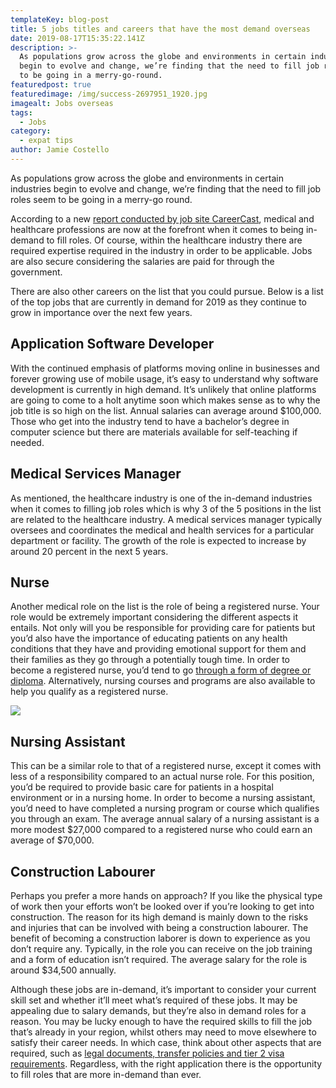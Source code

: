 ```yaml
---
templateKey: blog-post
title: 5 jobs titles and careers that have the most demand overseas
date: 2019-08-17T15:35:22.141Z
description: >-
  As populations grow across the globe and environments in certain industries
  begin to evolve and change, we’re finding that the need to fill job roles seem
  to be going in a merry-go-round​. 
featuredpost: true
featuredimage: /img/success-2697951_1920.jpg
imagealt: Jobs overseas
tags:
  - Jobs
category:
  - expat tips
author: Jamie Costello
---
```

As populations grow across the globe and environments in certain industries begin to evolve and change, we’re finding that the need to fill job roles seem to be going in a merry-go round. 

According to a new [report conducted by job site CareerCast](https://www.careercast.com/jobs-rated/2019-most-difficult-jobs-to-fill), medical and healthcare professions are now at the forefront when it comes to being in-demand to fill roles. Of course, within the healthcare industry there are required expertise required in the industry in order to be applicable. Jobs are also secure considering the salaries are paid for through the government. 

There are also other careers on the list that you could pursue. Below is a list of the top jobs that are currently in demand for 2019 as they continue to grow in importance over the next few years.

## Application Software Developer

With the continued emphasis of platforms moving online in businesses and forever growing use of mobile usage, it’s easy to understand why software development is currently in high demand. It’s unlikely that online platforms are going to come to a holt anytime soon which makes sense as to why the job title is so high on the list. Annual salaries can average around $100,000. Those who get into the industry tend to have a bachelor’s degree in computer science but there are materials available for self-teaching if needed.

## Medical Services Manager

As mentioned, the healthcare industry is one of the in-demand industries when it comes to filling job roles which is why 3 of the 5 positions in the list are related to the healthcare industry. A medical services manager typically oversees and coordinates the medical and health services for a particular department or facility. The growth of the role is expected to increase by around 20 percent in the next 5 years.

## Nurse

Another medical role on the list is the role of being a registered nurse. Your role would be extremely important considering the different aspects it entails. Not only will you be responsible for providing care for patients but you’d also have the importance of educating patients on any health conditions that they have and providing emotional support for them and their families as they go through a potentially tough time. In order to become a registered nurse, you’d tend to go [through a form of degree or diploma](https://www.allnursingschools.com/registered-nursing/degrees/). Alternatively, nursing courses and programs are also available to help you qualify as a registered nurse.

![](/img/doctors-2607295_1920.jpg)

## Nursing Assistant

This can be a similar role to that of a registered nurse, except it comes with less of a responsibility compared to an actual nurse role. For this position, you’d be required to provide basic care for patients in a hospital environment or in a nursing home. In order to become a nursing assistant, you’d need to have completed a nursing program or course which qualifies you through an exam. The average annual salary of a nursing assistant is a more modest $27,000 compared to a registered nurse who could earn an average of $70,000. 

## Construction Labourer

Perhaps you prefer a more hands on approach? If you like the physical type of work then your efforts won’t be looked over if you’re looking to get into construction. The reason for its high demand is mainly down to the risks and injuries that can be involved with being a construction labourer. The benefit of becoming a construction laborer is down to experience as you don’t require any. Typically, in the role you can receive on the job training and a form of education isn’t required. The average salary for the role is around $34,500 annually. 

Although these jobs are in-demand, it’s important to consider your current skill set and whether it’ll meet what’s required of these jobs. It may be appealing due to salary demands, but they’re also in demand roles for a reason. You may be lucky enough to have the required skills to fill the job that’s already in your region, whilst others may need to move elsewhere to satisfy their career needs. In which case, think about other aspects that are required, such as [legal documents, transfer policies and tier 2 visa requirements](https://www.themuse.com/advice/15-things-you-need-to-know-about-working-abroad). Regardless, with the right application there is the opportunity to fill roles that are more in-demand than ever.
